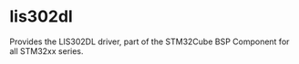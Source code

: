 # lis302dl
Provides the LIS302DL driver, part of the STM32Cube BSP Component for all STM32xx series.
